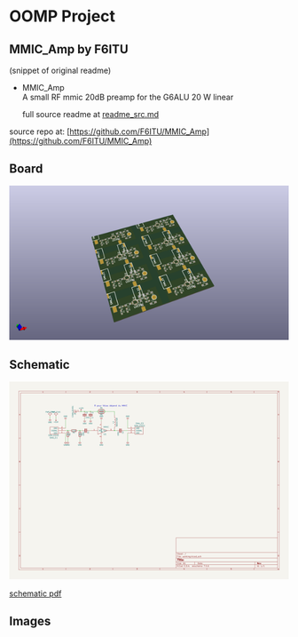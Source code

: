 # OOMP Project  
## MMIC_Amp  by F6ITU  
  
(snippet of original readme)  
  
- MMIC_Amp  
A small RF mmic 20dB preamp for the G6ALU 20 W linear  
  
  full source readme at [readme_src.md](readme_src.md)  
  
source repo at: [https://github.com/F6ITU/MMIC_Amp](https://github.com/F6ITU/MMIC_Amp)  
## Board  
  
[![working_3d.png](working_3d_600.png)](working_3d.png)  
## Schematic  
  
[![working_schematic.png](working_schematic_600.png)](working_schematic.png)  
  
[schematic pdf](working_schematic.pdf)  
## Images  
